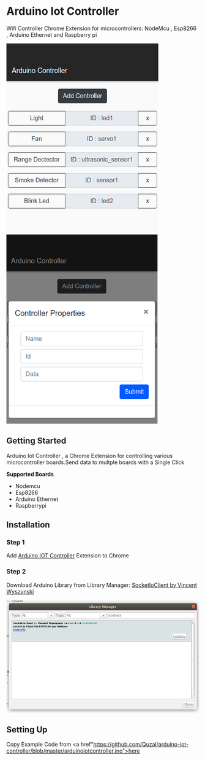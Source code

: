 # Arduino Iot Controller
Wifi Controller Chrome Extension for microcontrollers: NodeMcu , Esp8266 , Arduino Ethernet and Raspberry pi 




![picture](https://github.com/Quzal/arduino-iot-controller/blob/master/Iot%20Controller1.png?raw=true)
![picture1](https://github.com/Quzal/arduino-iot-controller/blob/master/Iot%20Controller%202.png?raw=true)

## Getting Started
Arduino Iot Controller , a Chrome Extension for controlling various microcontroller boards.Send data to multple boards with a Single Click

**Supported Boards**

- Nodemcu
- Esp8266
- Arduino Ethernet
- Raspberrypi
## Installation 
### Step 1 
Add <a href="">Arduino IOT Controller</a> Extension to Chrome
### Step 2
Download Arduino Library from Library Manager: <a href="">SocketIoClient by Vincent Wyszynski</a>
 
 
![library](https://github.com/Quzal/arduino-iot-controller/blob/master/SocketIoLib.png?raw=true)
## Setting Up
Copy Example Code from <a href"https://github.com/Quzal/arduino-iot-controller/blob/master/arduinoiotcontroller.ino">here</a>
